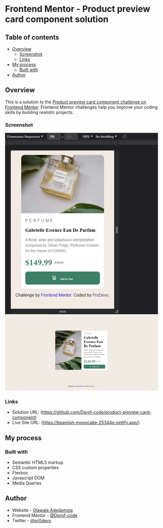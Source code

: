 # Frontend Mentor - Product preview card component solution

## Table of contents

- [Overview](#overview)
  - [Screenshot](#screenshot)
  - [Links](#links)
- [My process](#my-process)
  - [Built with](#built-with)
- [Author](#author)


## Overview

This is a solution to the [Product preview card component challenge on Frontend Mentor](https://www.frontendmentor.io/challenges/product-preview-card-component-GO7UmttRfa). Frontend Mentor challenges help you improve your coding skills by building realistic projects.

### Screenshot

![](./images/solution-mobile.jpg)
![](./images/solution-desktop.jpg)


### Links

- Solution URL: (https://github.com/Dprof-code/product-preview-card-component)
- Live Site URL: (https://beamish-mooncake-25344e.netlify.app/)

## My process

### Built with

- Semantic HTML5 markup
- CSS custom properties
- Flexbox
- Javascript DOM
- Media Queries

## Author

- Website - [Olawale Adedamola](https://www.linkedin.com/in/olawale-adedamola-b9b1641a2/)
- Frontend Mentor - [@Dprof-code](https://www.frontendmentor.io/profile/Dprof-code)
- Twitter - [@pr0devs](https://www.twitter.com/pr0devs)